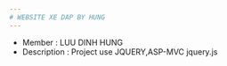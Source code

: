 ```yaml
---
# WEBSITE XE DAP BY HUNG
---
```

* Member : LUU DINH HUNG
* Description : Project use JQUERY,ASP-MVC 
jquery.js
